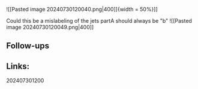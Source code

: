 ![[Pasted image 20240730120040.png|400]]{width = 50%}]]


Could this be a mislabeling of the jets partA should always be "b" 
![[Pasted image 20240730120049.png|400]]


## Follow-ups


## Links: 



202407301200
